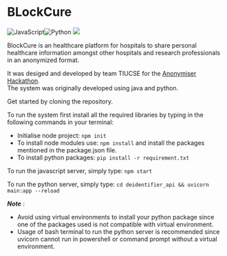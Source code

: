 # BLockCure
![JavaScript](https://img.shields.io/badge/javascript-%23323330.svg?style=for-the-badge&logo=javascript&logoColor=%23F7DF1E)![Python](https://img.shields.io/badge/python-3670A0?style=for-the-badge&logo=python&logoColor=ffdd54)
![](https://geps.dev/progress/10)

BlockCure is an healthcare platform for hospitals to share personal healthcare information amongst other hospitals and research professionals in an anonymized format.

It was desiged and developed by team TIUCSE for the [Anonymiser Hackathon](https://anonymiser.wb.gov.in/).<br> 
The system was originally developed using java and python.

Get started by cloning the repository.

To run the system first install all the required libraries by typing in the following commands in your terminal:
  - Initialise node project: `npm init`
  - To install node modules use:  `npm install` and install the packages mentioned in the package.json file.
  - To install python packages:  `pip install -r requirement.txt`

To run the javascript server, simply type: `npm start`

To run the python server, simply type: `cd deidentifier_api && uvicorn main:app --reload` 

***Note*** :
 - Avoid using virtual environments to install your python package since one of the packages used is not compatible with virtual environment.
 - Usage of bash terminal to run the python server is recommended since uvicorn cannot run in powershell or command prompt without a virtual environment.

